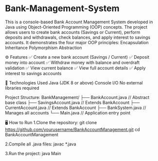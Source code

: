 # Bank-Management-System
This is a console-based Bank Account Management System developed in Java using Object-Oriented Programming (OOP) concepts. The project allows users to create bank accounts (Savings or Current), perform deposits and withdrawals, check balances, and apply interest to savings accounts.
  It demonstrates the four major OOP principles:
    Encapsulation
    Inheritance
    Polymorphism
    Abstraction

⚙️ Features
✅ Create a new bank account (Savings / Current)
✅ Deposit money into account
✅ Withdraw money with balance and overdraft validation
✅ View current balance
✅ View full account details
✅ Apply interest to savings accounts

🧱 Technologies Used
Java (JDK 8 or above)
Console I/O
No external libraries required

Project Structure:
BankManagement/
├── BankAccount.java         // Abstract base class
├── SavingsAccount.java      // Extends BankAccount
├── CurrentAccount.java      // Extends BankAccount
├── BankSystem.java          // Manages all accounts
└── Main.java                // Application entry point


🖥️ How to Run
1.Clone the repository:
git clone https://github.com/yourusername/BankAccountManagement.git
cd BankAccountManagement

2.Compile all .java files:
javac *.java

3.Run the project:
java Main

